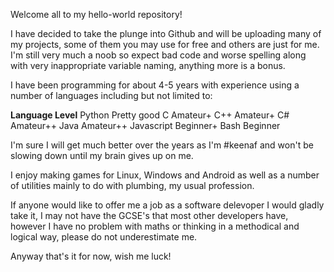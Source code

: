 Welcome all to my hello-world repository!

I have decided to take the plunge into Github and will be uploading many of my projects, some of them you may use for free and others are just for me. I'm still very much a noob so expect bad code and worse spelling along with very inappropriate variable naming, anything more is a bonus.

I have been programming for about 4-5 years with experience using a number of languages including but not limited to:

**Language      Level**
  Python       	Pretty good
  C            	Amateur+
  C++          	Amateur+
  C#           	Amateur++
  Java         	Amateur++ 
  Javascript   	Beginner+
  Bash        	Beginner
  
I'm sure I will get much better over the years as I'm #keenaf and won't be slowing down until my brain gives up on me.

I enjoy making games for Linux, Windows and Android as well as a number of utilities mainly to do with plumbing, my usual profession.

If anyone would like to offer me a job as a software delevoper I would gladly take it, I may not have the GCSE's that most other developers have, however I have no problem with maths or thinking in a methodical and logical way, please do not underestimate me. 

Anyway that's it for now, wish me luck!

